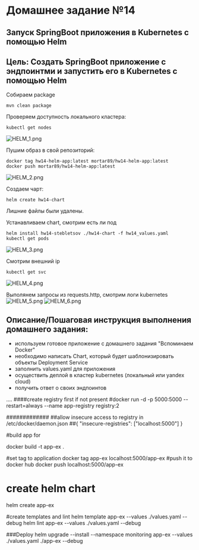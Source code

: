 # Домашнее задание №14

## Запуск SpringBoot приложения в Kubernetes с помощью Helm

## Цель: Создать SpringBoot приложение с эндпоинтми и запустить его в Kubernetes с помощью Helm

Собираем package
```shell
mvn clean package
```

Проверяем доступность локального кластера:

```shell
kubectl get nodes
```

![HELM_1.png](src%2Fmain%2Fresources%2FHELM_1.png)

Пушим образ в свой репозиторий:
```shell
docker tag hw14-helm-app:latest mortar89/hw14-helm-app:latest
docker push mortar89/hw14-helm-app:latest
```

![HELM_2.png](src%2Fmain%2Fresources%2FHELM_2.png)

Создаем чарт:

```shell
helm create hw14-chart
```
Лишние файлы были удалены.

Устанавливаем chart, смотрим есть ли под
```shell
helm install hw14-stebletsov ./hw14-chart -f hw14_values.yaml
kubectl get pods
```
![HELM_3.png](src%2Fmain%2Fresources%2FHELM_3.png)


Смотрим внешний ip
```shell
kubectl get svc
```
![HELM_4.png](src%2Fmain%2Fresources%2FHELM_4.png)

Выполянем запросы из requests.http, смотрим логи kubernetes
![HELM_5.png](src%2Fmain%2Fresources%2FHELM_5.png)
![HELM_6.png](src%2Fmain%2Fresources%2FHELM_6.png)

## Описание/Пошаговая инструкция выполнения домашнего задания:

* используем готовое приложение с домашнего задания "Вспоминаем Docker"
* необходимо написать Chart, который будет шаблонизировать объекты Deployment Service
* заполнить values.yaml для приложения
* осуществить деплой в кластер kubernetes (локальный или yandex cloud)
* получить ответ о своих эндпоинтов


....
####create registry first  if not present
#docker run -d -p 5000:5000 --restart=always --name app-registry registry:2


#############
##allow insecure access to registry in /etc/docker/daemon.json
##{ "insecure-registries": ["localhost:5000"] }


#build app for

docker build -t app-ex .

#set tag to application
docker tag app-ex localhost:5000/app-ex
#push it to docker hub
docker push localhost:5000/app-ex

# create helm chart
helm create app-ex

#create templates and lint
helm template app-ex --values ./values.yaml --debug
helm lint app-ex --values ./values.yaml --debug


###Deploy
helm upgrade --install --namespace monitoring  app-ex --values ./values.yaml ./app-ex --debug
